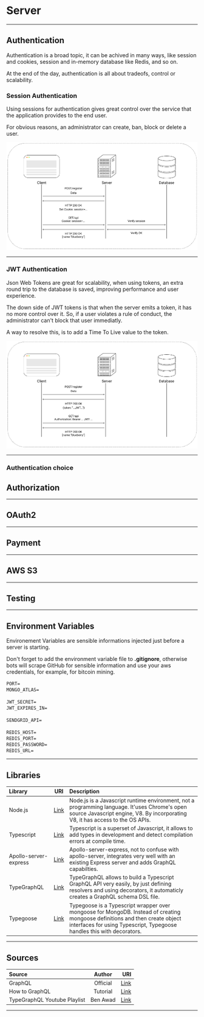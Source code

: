 # Server

<hr/>

## Authentication

Authentication is a broad topic, it can be achived in many ways, like session and cookies, session and in-memory database like Redis, and so on.

At the end of the day, authentication is all about tradeofs, control or scalability.

### Session Authentication

Using sessions for authentication gives great control over the service that the application provides to the end user.

For obvious reasons, an administrator can create, ban, block or delete a user.

![sessionAuthentication](./images/sessionAuthentication.png)

<hr/>

### JWT Authentication

Json Web Tokens are great for scalability, when using tokens, an extra round trip to the database is saved, improving performance and user experience.

The down side of JWT tokens is that when the server emits a token, it has no more control over it. So, if a user violates a rule of conduct, the administrator can't block that user immediatly.

A way to resolve this, is to add a Time To Live value to the token.

![jwtAuthentication](./images/jwtAuthentication.png)

<hr/>

### Authentication choice

## Authorization

<hr/>

## OAuth2

<hr/>

## Payment

<hr/>

## AWS S3

<hr/>

## Testing

<hr/>

## Environment Variables

Environement Variables are sensible informations injected just before a server is starting.

Don't forget to add the environment variable file to <b>.gitignore</b>, otherwise bots will scrape GitHub for sensible information and use your aws credentials, for example, for bitcoin mining.

```
PORT=
MONGO_ATLAS=

JWT_SECRET=
JWT_EXPIRES_IN=

SENDGRID_API=

REDIS_HOST=
REDIS_PORT=
REDIS_PASSWORD=
REDIS_URL=
```

<hr/>

## Libraries

| Library               |                                     URI                                      | Description                                                                                                                                                                                           |
| :-------------------- | :--------------------------------------------------------------------------: | :---------------------------------------------------------------------------------------------------------------------------------------------------------------------------------------------------- |
| Node.js               |                        [Link](https://nodejs.org/en/)                        | Node.js is a Javascript runtime environment, not a programming language. It'uses Chrome's open source Javascript engine, V8. By incorporating V8, it has access to the OS APIs.                       |
| Typescript            |                   [Link](https://www.typescriptlang.org/)                    | Typescript is a superset of Javascript, it allows to add types in development and detect compilation errors at compile time.                                                                          |
| Apollo-server-express | [Link](https://www.apollographql.com/docs/apollo-server/v1/servers/express/) | Apollo-server-express, not to confuse with apollo-server, integrates very well with an existing Express server and adds GraphQL capabilties.                                                          |
| TypeGraphQL           |                       [Link](https://typegraphql.com/)                       | TypeGraphQL allows to build a Typescript GraphQL API very easily, by just defining resolvers and using decorators, it automaticly creates a GraphQL schema DSL file.                                  |
| Typegoose             |                [Link](https://typegoose.github.io/typegoose/)                | Typegoose is a Typescript wrapper over mongoose for MongoDB. Instead of creating mongoose definitions and then create object interfaces for using Typescript, Typegoose handles this with decorators. |

<hr/>

## Sources

| Source                       |  Author  |                                                                          URI |
| :--------------------------- | :------: | ---------------------------------------------------------------------------: |
| GraphQL                      | Official |                                                 [Link](https://graphql.org/) |
| How to GraphQL               | Tutorial |                                        [Link](https://www.howtographql.com/) |
| TypeGraphQL Youtube Playlist | Ben Awad | [Link](https://michaelstromer.nyc/books/strongly-typed-next-js/introduction) |

<hr/>
